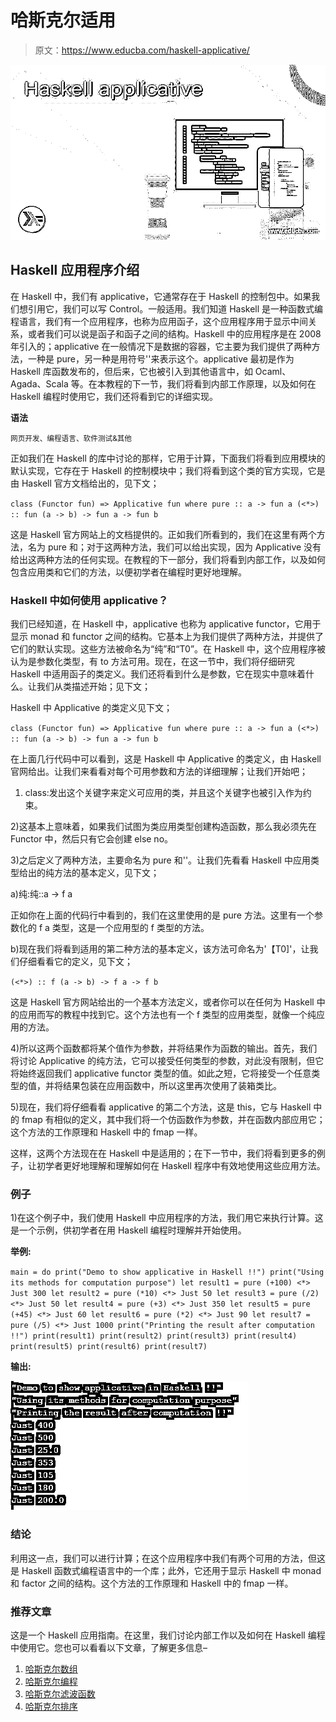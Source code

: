 # 哈斯克尔适用

> 原文：<https://www.educba.com/haskell-applicative/>

![Haskell applicative](img/cfae5a42d952bab2dc52b1827bab78f4.png)



## Haskell 应用程序介绍

在 Haskell 中，我们有 applicative，它通常存在于 Haskell 的控制包中。如果我们想引用它，我们可以写 Control。一般适用。我们知道 Haskell 是一种函数式编程语言，我们有一个应用程序，也称为应用函子，这个应用程序用于显示中间关系，或者我们可以说是函子和函子之间的结构。Haskell 中的应用程序是在 2008 年引入的；applicative 在一般情况下是数据的容器，它主要为我们提供了两种方法，一种是 pure，另一种是用符号''来表示这个。applicative 最初是作为 Haskell 库函数发布的，但后来，它也被引入到其他语言中，如 Ocaml、Agada、Scala 等。在本教程的下一节，我们将看到内部工作原理，以及如何在 Haskell 编程时使用它，我们还将看到它的详细实现。

**语法**

<small>网页开发、编程语言、软件测试&其他</small>

正如我们在 Haskell 的库中讨论的那样，它用于计算，下面我们将看到应用模块的默认实现，它存在于 Haskell 的控制模块中；我们将看到这个类的官方实现，它是由 Haskell 官方文档给出的，见下文；

`class (Functor fun) => Applicative fun where
pure :: a -> fun a
(<*>) :: fun (a -> b) -> fun a -> fun b`

这是 Haskell 官方网站上的文档提供的。正如我们所看到的，我们在这里有两个方法，名为 pure 和；对于这两种方法，我们可以给出实现，因为 Applicative 没有给出这两种方法的任何实现。在教程的下一部分，我们将看到内部工作，以及如何包含应用类和它们的方法，以便初学者在编程时更好地理解。

### Haskell 中如何使用 applicative？

我们已经知道，在 Haskell 中，applicative 也称为 applicative functor，它用于显示 monad 和 functor 之间的结构。它基本上为我们提供了两种方法，并提供了它们的默认实现。这些方法被命名为“纯”和“T0”。在 Haskell 中，这个应用程序被认为是参数化类型，有 to 方法可用。现在，在这一节中，我们将仔细研究 Haskell 中适用函子的类定义。我们还将看到什么是参数，它在现实中意味着什么。让我们从类描述开始；见下文；

Haskell 中 Applicative 的类定义见下文；

`class (Functor fun) => Applicative fun where
pure :: a -> fun a
(<*>) :: fun (a -> b) -> fun a -> fun b`

在上面几行代码中可以看到，这是 Haskell 中 Applicative 的类定义，由 Haskell 官网给出。让我们来看看对每个可用参数和方法的详细理解；让我们开始吧；

1) class:发出这个关键字来定义可应用的类，并且这个关键字也被引入作为约束。

2)这基本上意味着，如果我们试图为类应用类型创建构造函数，那么我必须先在 Functor 中，然后只有它会创建 else no。

3)之后定义了两种方法，主要命名为 pure 和''。让我们先看看 Haskell 中应用类型给出的纯方法的基本定义，见下文；

a)纯:纯::a -> f a

正如你在上面的代码行中看到的，我们在这里使用的是 pure 方法。这里有一个参数化的 f a 类型，这是一个应用型的 f 类型的方法。

b)现在我们将看到适用的第二种方法的基本定义，该方法可命名为'【T0]'，让我们仔细看看它的定义，见下文；

`(<*>) :: f (a -> b) -> f a -> f b`

这是 Haskell 官方网站给出的一个基本方法定义，或者你可以在任何为 Haskell 中的应用而写的教程中找到它。这个方法也有一个 f 类型的应用类型，就像一个纯应用的方法。

4)所以这两个函数都将某个值作为参数，并将结果作为函数的输出。首先，我们将讨论 Applicative 的纯方法，它可以接受任何类型的参数，对此没有限制，但它将始终返回我们 applicative functor 类型的值。如此之短，它将接受一个任意类型的值，并将结果包装在应用函数中，所以这里再次使用了装箱类比。

5)现在，我们将仔细看看 applicative 的第二个方法，这是 this，它与 Haskell 中的 fmap 有相似的定义，其中我们将一个仿函数作为参数，并在函数内部应用它；这个方法的工作原理和 Haskell 中的 fmap 一样。

这样，这两个方法现在在 Haskell 中是适用的；在下一节中，我们将看到更多的例子，让初学者更好地理解和理解如何在 Haskell 程序中有效地使用这些应用方法。

### 例子

1)在这个例子中，我们使用 Haskell 中应用程序的方法，我们用它来执行计算。这是一个示例，供初学者在用 Haskell 编程时理解并开始使用。

**举例:**

`main = do
print("Demo to show applicative in Haskell !!")
print("Using its methods for computation purpose")
let result1 = pure (+100) <*> Just 300
let result2 = pure (*10) <*> Just 50
let result3 = pure (/2) <*> Just 50
let result4 = pure (+3) <*> Just 350
let result5 = pure (+45) <*> Just 60
let result6 = pure (*2) <*> Just 90
let result7 = pure (/5) <*> Just 1000
print("Printing the result after computation !!")
print(result1)
print(result2)
print(result3)
print(result4)
print(result5)
print(result6)
print(result7)`

**输出:**

![Haskell applicative output](img/0d6950bf711872dba90f9bc9c8095b2f.png)



### 结论

利用这一点，我们可以进行计算；在这个应用程序中我们有两个可用的方法，但这是 Haskell 函数式编程语言中的一个库；此外，它还用于显示 Haskell 中 monad 和 factor 之间的结构。这个方法的工作原理和 Haskell 中的 fmap 一样。

### 推荐文章

这是一个 Haskell 应用指南。在这里，我们讨论内部工作以及如何在 Haskell 编程中使用它。您也可以看看以下文章，了解更多信息–

1.  [哈斯克尔数组](https://www.educba.com/haskell-array/)
2.  [哈斯克尔编程](https://www.educba.com/haskell-programming/)
3.  [哈斯克尔滤波函数](https://www.educba.com/haskell-filter-function/)
4.  [哈斯克尔排序](https://www.educba.com/haskell-sort/)






